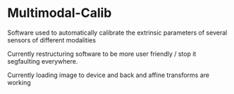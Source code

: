 Multimodal-Calib
================

Software used to automatically calibrate the extrinsic parameters of several sensors of different modalities

Currently restructuring software to be more user friendly / stop it segfaulting everywhere.

Currently loading image to device and back and affine transforms are working
